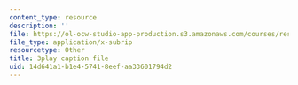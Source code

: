 ```yaml
---
content_type: resource
description: ''
file: https://ol-ocw-studio-app-production.s3.amazonaws.com/courses/res-3-004-visualizing-materials-science-fall-2017/14d641a1b1e457418eefaa33601794d2_pRmUADgEf98.vtt
file_type: application/x-subrip
resourcetype: Other
title: 3play caption file
uid: 14d641a1-b1e4-5741-8eef-aa33601794d2
---
```

